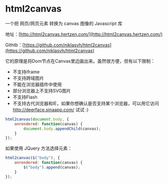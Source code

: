 html2canvas
===

一个把 网页/网页元素 转换为 canvas 图像的 Javascript 库

地址：[http://html2canvas.hertzen.com/](http://html2canvas.hertzen.com/)

Githtb：[https://github.com/niklasvh/html2canvas](https://github.com/niklasvh/html2canvas)

它的原理是将Dom节点在Canvas里边画出来。虽然很方便，但有以下限制：

* 不支持iframe
* 不支持跨域图片
* 不能在浏览器插件中使用
* 部分浏览器上不支持SVG图片
* 不支持Flash
* 不支持古代浏览器和IE，如果你想确认是否支持某个浏览器，可以用它访问 http://deerface.sinaapp.com/ 试试 :)

```javascript
html2canvas(document.body, {
	onrendered: function(canvas) {
		document.body.appendChild(canvas);
	}
});
```

如果使用 JQuery 方法选择元素：

```javascript
html2canvas($("body"), {
	onrendered: function(canvas) {
		$("body").append(canvas);
	}
});
```